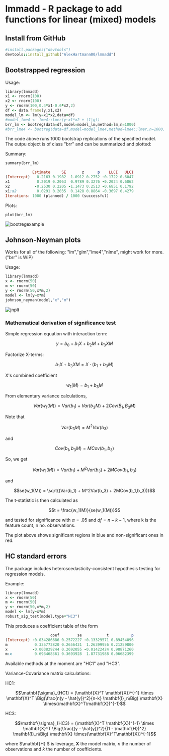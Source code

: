 # lmmadd - R package to add functions for linear (mixed) models

## Install from GitHub
```rb
#install.packages("devtools")
devtools::install_github("AlexHartmann00/lmmadd")
```

## Bootstrapped regression

Usage:

```rb
library(lmmadd)
x1 <- rnorm(100)
x2 <- rnorm(100)
y <- rnorm(100,0.4*x1-0.6*x2,2)
df <- data.frame(y,x1,x2)
model_lm <- lm(y~x1*x2,data=df)
#model_lme4 <- lme4::lmer(y~x1*x2 + (1|g))
brr_lm <- bootreg(data=df,model=model_lm,method=lm,n=1000)
#brr_lme4 <- bootreg(data=df,model=model_lme4,method=lme4::lmer,n=1000)
```
The code above runs 1000 bootstrap replications of the specified model. The outpu object is of class "brr" and can be summarized and plotted:

Summary:
```rb
summary(brr_lm)

            Estimate     SE       z      p    LLCI   ULCI
(Intercept)   0.2163 0.1982  1.0912 0.2752 -0.1722 0.6047
x1            0.2019 0.2063  0.9789 0.3276 -0.2024 0.6062
x2           -0.2530 0.2205 -1.1473 0.2513 -0.6851 0.1792
x1:x2         0.0291 0.2035  0.1428 0.8864 -0.3697 0.4279
Iterations: 1000 (planned) / 1000 (successful)
```

Plots:

```br
plot(brr_lm)
```

![bootregexample](https://user-images.githubusercontent.com/87905364/182581323-e3952792-1d37-4929-9469-05b272fd065e.png)


## Johnson-Neyman plots

Works for all of the following: "lm","glm","lme4","nlme", might work for more. ("brr" is WIP)

Usage:

```rb
library(lmmadd)
x <- rnorm(50)
m <- rnorm(50)
y <- rnorm(50,x*m,2)
model <- lm(y~x*m)
johnson_neyman(model,"x","m")
```

![jnplt](https://user-images.githubusercontent.com/87905364/169644339-c4113ac3-98b6-4c75-9106-1192b0862a12.png)

### Mathematical derivation of significance test

Simple regression equation with interaction term:

$$y = b_0 + b_1X + b_2M + b_3XM$$

Factorize X-terms:

$$b_1X + b_3XM = X\cdot(b_1+b_3M)$$

X's combined coefficient

$$w_1(M) = b_1 + b_3M$$

From elementary variance calculations,

$$Var(w_1(M)) = Var(b_1) + Var(b_3M) + 2Cov(B_1,B_3M)$$

Note that

$$Var(b_3M) = M^2 Var(b_3)$$

and

$$Cov(b_1,b_3M) = MCov(b_1,b_3)$$

So, we get

$$Var(w_1(M)) = Var(b_1) + M^2Var(b_3) + 2MCov(b_1,b_3)$$

and

$$se(w_1(M)) = \sqrt{(Var(b_1) + M^2Var(b_3) + 2MCov(b_1,b_3))}$$

The t-statistic is then calculated as

$$t = \frac{w_1(M)}{se(w_1(M))}$$

and tested for significance with $\alpha = .05$ and $df = n - k - 1$, where k is the feature count, n no. observations.

The plot above shows significant regions in blue and non-significant ones in red.



## HC standard errors

The package includes heteroscedasticity-consistent hypothesis testing for regression models. 

Example:

```rb
library(lmmadd)
x <- rnorm(50)
m <- rnorm(50)
y <- rnorm(50,x*m,2)
model <- lm(y~x*m)
robust_sig_test(model,type="HC3")
```

This produces a coefficient table of the form

```rb
                    coef        se           t          p
(Intercept) -0.034286686 0.2572227 -0.13329571 0.89454096
m            0.335772820 0.2656431  1.26399956 0.21259800
x           -0.003829244 0.2692055 -0.01422424 0.98871260
m:x          0.693468361 0.3693928  1.87731988 0.06682399
```

Available methods at the moment are "HC1" and "HC3".

Variance-Covariance matrix calculations:

HC1:

$$\mathbf{\sigma}_{HC1} = (\mathbf{X}^T \mathbf{X})^{-1} \times \mathbf{X}^T \Big(\frac{n(y - \hat{y})^2}{n-k} \mathbf{I}_n\Big) \mathbf{X} \times(\mathbf{X}^T\mathbf{X})^{-1}$$

HC3:

$$\mathbf{\sigma}_{HC3} = (\mathbf{X}^T \mathbf{X})^{-1} \times \mathbf{X}^T \Big(\frac{(y - \hat{y})^2}{(1 - \mathbf{H})^2} \mathbf{I}_n\Big) \mathbf{X} \times(\mathbf{X}^T\mathbf{X})^{-1}$$

where $\mathbf{H} $ is leverage, $\mathbf{X}$ the model matrix, $n$ the number of observations and $k$ the number of coefficients.


